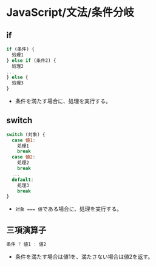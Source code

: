 # JavaScript/文法/条件分岐

## if

```js
if (条件) {
  処理1
} else if (条件2) {
  処理2
...
} else {
  処理3
}
```

- 条件を満たす場合に、処理を実行する。

## switch

```js
switch (対象) {
  case 値1:
    処理1
    break
  case 値2:
    処理2
    break
  ...
  default:
    処理3
    break
}
```

- `対象 === 値`である場合に、処理を実行する。

## 三項演算子

```js
条件 ? 値1 : 値2
```

- 条件を満たす場合は値1を、満たさない場合は値2を返す。
